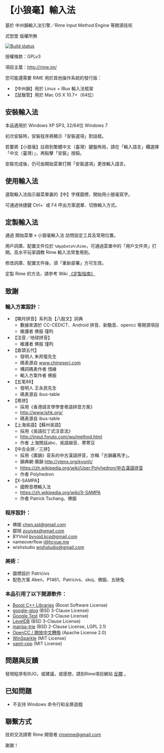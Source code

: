 ﻿【小狼毫】輸入法
================

基於 中州韻輸入法引擎／Rime Input Method Engine 等開源技術

式恕堂 版權所無

[![Build status](https://ci.appveyor.com/api/projects/status/github/rime/weasel?svg=true)](https://ci.appveyor.com/project/lotem/weasel)

授權條款：GPLv3

項目主葉：http://rime.im/

您可能還需要 RIME 用於其他操作系統的發行版：
  * 【中州韻】用於 Linux + IBus 輸入法框架
  * 【鼠鬚管】用於 Mac OS X 10.7+（64位）

安裝輸入法
----------

本品適用於 Windows XP SP3, 32/64位 Windows 7

初次安裝時，安裝程序將顯示「安裝選項」對話框。

若要將【小狼毫】註冊到繁體中文（臺灣）鍵盤佈局，請在「輸入語言」欄選擇「中文（臺灣）」，再點擊「安裝」按鈕。

安裝完成後，仍可由開始菜單打開「安裝選項」更改輸入語言。

使用輸入法
----------

選取輸入法指示器菜單裏的【中】字樣圖標，開始用小狼毫寫字。

可通過快捷鍵 Ctrl+` 或 F4 呼出方案選單、切換輸入方式。

定製輸入法
----------

通過 開始菜單 » 小狼毫輸入法 訪問設定工具及常用位置。

用戶詞庫、配置文件位於 `%AppData%\Rime`，可通過菜單中的「用戶文件夾」打開。高水平玩家調教 Rime 輸入法常會用到。

修改詞庫、配置文件後，須「重新部署」方可生效。

定製 Rime 的方法，請參考 Wiki [《定製指南》](https://github.com/rime/home/wiki/CustomizationGuide)

致謝
----

### 輸入方案設計：
  * 【朙月拼音】系列及【八股文】詞典
    - 數據來源於 CC-CEDICT、Android 拼音、新酷音、opencc 等開源項目
    - 維護者 佛振 瑾昀
  * 【注音／地球拼音】
    - 維護者 佛振 瑾昀
  * 【倉頡五代】
    - 發明人 朱邦復先生
    - 碼表源自 www.chinesecj.com
    - 構詞碼表作者 惜緣
    - 輸入方案作者 佛振
  * 【五笔86】
    - 發明人 王永民先生
    - 碼表源自 ibus-table
  * 【粵拼】
    - 採用《香港語言學學會粵語拼音方案》
    - http://www.lshk.org/
    - 碼表源自 ibus-table
  * 【上海吳語】【蘇州吳語】
    - 採用《吳語拉丁式注音法》
    - http://input.foruto.com/wu/method.html
    - 作者 上海閒話abc、吳語越音、寒寒豆
  * 【中古全拼／三拼】
    - 採用《廣韻》音系的中古漢語拼音，亦稱「古韻羅馬字」。
    - 韻典網·廣韻 http://ytenx.org/kyonh/
    - https://zh.wikipedia.org/wiki/User:Polyhedron/中古漢語拼音
    - 作者 Polyhedron
  * 【X-SAMPA】
    - 國際音標輸入法
    - https://zh.wikipedia.org/wiki/X-SAMPA
    - 作者 Patrick Tschang、佛振

### 程序設計：
  * 佛振 <chen.sst@gmail.com>
  * 鄒旭 <zouivex@gmail.com>
  * BYVoid <byvoid.kcp@gmail.com>
  * nameoverflow <i@hcyue.me>
  * wishstudio <wishstudio@gmail.com>

### 美術：
  * 圖標設計 Patricivs
  * 配色方案 Aben、P1461、Patricivs、skoj、佛振、五磅兔

### 本品引用了以下開源軟件：
  * [Boost C++ Libraries](http://www.boost.org/) (Boost Software License)
  * [google-glog](https://github.com/google/glog) (BSD 3-Clause License)
  * [Google Test](https://github.com/google/googletest) (BSD 3-Clause License)
  * [LevelDB](https://github.com/google/leveldb) (BSD 3-Clause License)
  * [marisa-trie](https://github.com/s-yata/marisa-trie) (BSD 2-Clause License, LGPL 2.1)
  * [OpenCC / 開放中文轉換](https://github.com/BYVoid/OpenCC) (Apache License 2.0)
  * [WinSparkle](https://github.com/vslavik/winsparkle) (MIT License)
  * [yaml-cpp](https://github.com/jbeder/yaml-cpp) (MIT License)

問題與反饋
----------

發現程序有BUG，或建議，或感想，請到Rime項目網站 [反饋](https://github.com/rime/weasel/issues) 。

已知問題
--------

  * 不支持 Windows 命令行和全屏遊戲

聯繫方式
--------

技術交流請寄 Rime 開發者 <rimeime@gmail.com>

謝謝！
